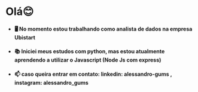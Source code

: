 # Olá😊
- #### 🖥 No momento estou trabalhando como analista de dados na empresa Ubistart 
- #### 📚 Iniciei meus estudos com python, mas estou atualmente aprendendo a utilizar o Javascript (Node Js com express)
- #### 📫 caso queira entrar em contato: linkedin: alessandro-gums , instagram: alessandro_gums
